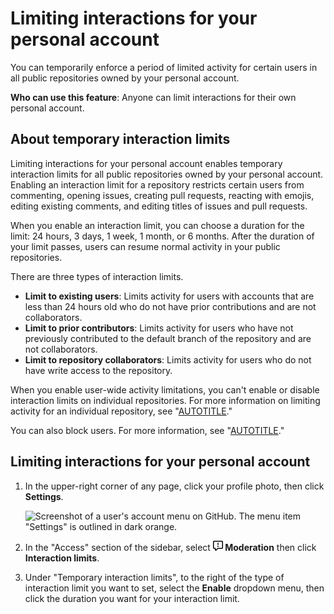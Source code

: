 # Limiting interactions for your personal account

You can temporarily enforce a period of limited activity for certain users in all public repositories owned by your personal account.

**Who can use this feature**: Anyone can limit interactions for their own personal account.

## About temporary interaction limits

Limiting interactions for your personal account enables temporary interaction limits for all public repositories owned by your personal account. Enabling an interaction limit for a repository restricts certain users from commenting, opening issues, creating pull requests, reacting with emojis, editing existing comments, and editing titles of issues and pull requests.

When you enable an interaction limit, you can choose a duration for the limit: 24 hours, 3 days, 1 week, 1 month, or 6 months. After the duration of your limit passes, users can resume normal activity in your public repositories.

There are three types of interaction limits.
- **Limit to existing users**: Limits activity for users with accounts that are less than 24 hours old who do not have prior contributions and are not collaborators.
- **Limit to prior contributors**: Limits activity for users who have not previously contributed to the default branch of the repository and are not collaborators.
- **Limit to repository collaborators**: Limits activity for users who do not have write access to the repository.

When you enable user-wide activity limitations, you can't enable or disable interaction limits on individual repositories. For more information on limiting activity for an individual repository, see "[AUTOTITLE](/communities/moderating-comments-and-conversations/limiting-interactions-in-your-repository)."

You can also block users. For more information, see "[AUTOTITLE](/communities/maintaining-your-safety-on-github/blocking-a-user-from-your-personal-account)."

## Limiting interactions for your personal account

1. In the upper-right corner of any page, click your profile photo, then click **Settings**.

    ![Screenshot of a user's account menu on GitHub. The menu item "Settings" is outlined in dark orange.](/assets/images/help/settings/userbar-account-settings.png)

1. In the "Access" section of the sidebar, select **<svg version="1.1" width="16" height="16" viewBox="0 0 16 16" class="octicon octicon-report" aria-hidden="true"><path d="M0 1.75C0 .784.784 0 1.75 0h12.5C15.216 0 16 .784 16 1.75v9.5A1.75 1.75 0 0 1 14.25 13H8.06l-2.573 2.573A1.458 1.458 0 0 1 3 14.543V13H1.75A1.75 1.75 0 0 1 0 11.25Zm1.75-.25a.25.25 0 0 0-.25.25v9.5c0 .138.112.25.25.25h2a.75.75 0 0 1 .75.75v2.19l2.72-2.72a.749.749 0 0 1 .53-.22h6.5a.25.25 0 0 0 .25-.25v-9.5a.25.25 0 0 0-.25-.25Zm7 2.25v2.5a.75.75 0 0 1-1.5 0v-2.5a.75.75 0 0 1 1.5 0ZM9 9a1 1 0 1 1-2 0 1 1 0 0 1 2 0Z"></path></svg> Moderation** then click **Interaction limits**.
1. Under "Temporary interaction limits", to the right of the type of interaction limit you want to set, select the **Enable** dropdown menu, then click the duration you want for your interaction limit.
